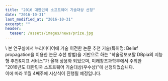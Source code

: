 ```yaml
---
title: "2016 대한민국 소프트웨어 기술대상 선정"
date: "2016-10-31"
last_modified_at: "2016-10-31"
excerpt: ""
header:
  teaser: /assets/images/news/prize.jpg
---
```

\\
본 연구실에서 누리미디어에 기술 이전한 논문 추천 기술(특허명: Belief propagation을 이용한 논문 추천 방법)을 기반으로 하는 "학술정보포탈 DBpia의 지능형 추천&amp;지표 서비스"가 올해 상용화 되었으며, 미래창조과학부에서 주최한<br>"2016년도 대한민국 소프트웨어 기술대상(우수상)"에 선정되었습니다.<br>이에 따라 11월 4째주에 시상식이 진행될 예정입니다.